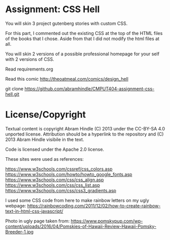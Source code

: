 Assignment: CSS Hell
====================

You will skin 3 project gutenberg stories with custom CSS.

For this part, I commented out the existing CSS at the top of the HTML files of the books that I chose. Aside from that I did not modify the html files at all.

You will skin 2 versions of a possible professional homepage for your
self with 2 versions of CSS.

Read requirements.org

Read this comic http://theoatmeal.com/comics/design_hell

git clone https://github.com/abramhindle/CMPUT404-assignment-css-hell.git

License/Copyright
=================

Textual content is copyright Abram Hindle (C) 2013 under the CC-BY-SA
4.0 unported license. Attribution should be a hyperlink to the
repository and (C) 2013 Abram Hindle visibile in the text.

Code is licensed under the Apache 2.0 license.

These sites were used as references:

https://www.w3schools.com/cssref/css_colors.asp
https://www.w3schools.com/howto/howto_google_fonts.asp
https://www.w3schools.com/css/css_align.asp
https://www.w3schools.com/css/css_list.asp
https://www.w3schools.com/css/css3_gradients.asp

I used some CSS code from here to make rainbow letters on my ugly webpage:
https://rainbowcoding.com/2011/12/02/how-to-create-rainbow-text-in-html-css-javascript/

Photo in ugly page taken from:
https://www.pomskypup.com/wp-content/uploads/2016/04/Pomskies-of-Hawaii-Review-Hawaii-Pomsky-Breeder-1.jpg



